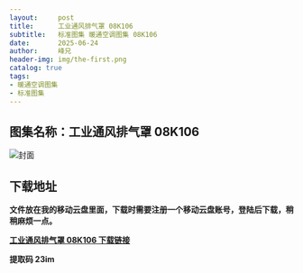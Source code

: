 ```yaml
---
layout:     post
title:      工业通风排气罩 08K106
subtitle:   标准图集 暖通空调图集 08K106
date:       2025-06-24
author:     峰兄
header-img: img/the-first.png
catalog: true
tags:
- 暖通空调图集
- 标准图集
---
```

## 图集名称：工业通风排气罩 08K106
![封面](https://pic1.imgdb.cn/item/6858f5a158cb8da5c864efa5.jpg)


## 下载地址 ##
**文件放在我的移动云盘里面，下载时需要注册一个移动云盘账号，登陆后下载，稍稍麻烦一点。**  
  
[**工业通风排气罩 08K106 下载链接**](https://caiyun.139.com/w/i/2nQQVnTXsazc7)


**提取码 23im**

